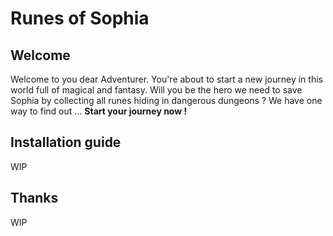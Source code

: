 # Runes of Sophia
## Welcome
Welcome to you dear Adventurer. You're about to start a new journey in this world full of magical and fantasy. Will you be the hero we need to save Sophia by collecting all runes hiding in dangerous dungeons ? We have one way to find out ... **Start your journey now !**

## Installation guide
WIP

## Thanks
WIP
